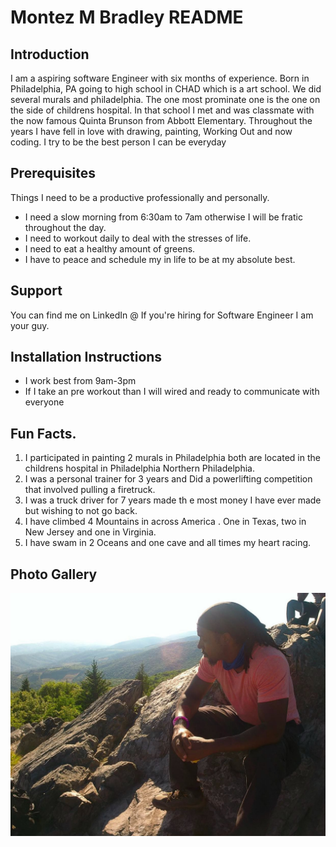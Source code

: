 # Montez M Bradley README

## Introduction

I am a aspiring software Engineer with six  months of experience. Born in Philadelphia, PA going to high school in CHAD which is a art school. We did several murals and philadelphia. The one most prominate one is the one on the side of childrens hospital. In that school I met and was classmate with the now famous Quinta Brunson from Abbott Elementary. Throughout the years I have fell in love with drawing, painting, Working Out and now coding. I try to be the best person I can be everyday 

## Prerequisites

Things I need to be a productive professionally and personally.

* I need a slow morning from 6:30am to 7am otherwise I will be fratic throughout the day.
* I need to workout daily to deal with the stresses of life.
* I need to eat a healthy amount of greens.
* I have to peace and schedule my in life to be at my absolute best. 

## Support 

You can find me on LinkedIn @ <a href="https://www.linkedin.com/in/montez-bradley-62017295/"></a> If you're hiring for Software Engineer I am your guy.

## Installation Instructions

* I work best from 9am-3pm
* If  I take an pre workout than I will wired and ready to communicate with everyone

## Fun Facts.

1. I participated in painting 2 murals in Philadelphia both are located in the childrens hospital in Philadelphia Northern Philadelphia.
1. I was a personal trainer for 3 years and Did a powerlifting competition that involved pulling a firetruck.
1. I was a truck driver for 7 years made th e most money I have ever made but wishing to not go back. 
1. I have climbed 4 Mountains in across America . One in Texas, two in New Jersey and one in Virginia.
1. I have swam in 2 Oceans and one cave and all times my heart racing. 

## Photo Gallery

<img src="images/Lesson_00.jpeg"> 